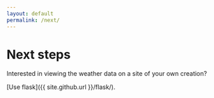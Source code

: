 ```yaml
---
layout: default
permalink: /next/
---
```


# Next steps

Interested in viewing the weather data on a site of your own creation?

[Use flask]({{ site.github.url }}/flask/).
